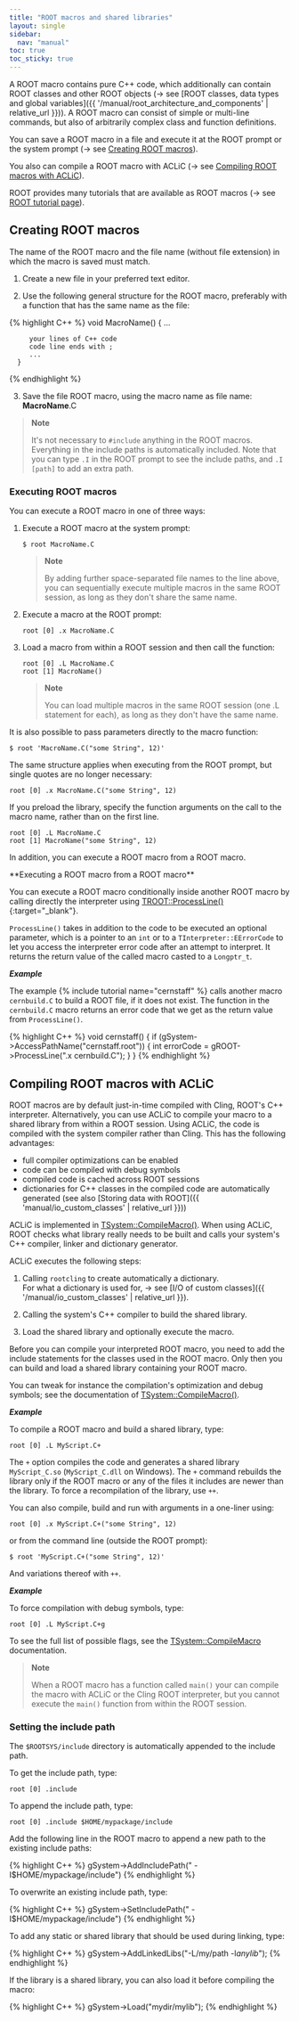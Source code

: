 ```yaml
---
title: "ROOT macros and shared libraries"
layout: single
sidebar:
  nav: "manual"
toc: true
toc_sticky: true
---
```



A ROOT macro contains pure C++ code, which additionally can contain ROOT classes and other
ROOT objects (→ see [ROOT classes, data types and global variables]({{ '/manual/root_architecture_and_components' | relative_url }})). A ROOT macro can consist of simple or multi-line commands, but also of arbitrarily complex class and function definitions.

You can save a ROOT macro in a file and execute it at the ROOT prompt or the system prompt (→ see [Creating ROOT macros](#creating-root-macros)).

You also can compile a ROOT macro with ACLiC (→ see [Compiling ROOT macros with ACLiC](#compiling-root-macros-with-aclic)).

ROOT provides many tutorials that are available as ROOT macros (→ see [ROOT tutorial page](https://root.cern/doc/master/group__Tutorials.html)).


## Creating ROOT macros

The name of the ROOT macro and the file name (without file extension) in which the macro is saved must match.

1. Create a new file in your preferred text editor.

2. Use the following general structure for the ROOT macro, preferably with a function that has the same name as the file:

{% highlight C++ %}
      void MacroName() {
         ...

         your lines of C++ code
         code line ends with ;
         ...
      }
{% endhighlight %}

3. Save the file ROOT macro, using the macro name as file name: **MacroName**.C

> **Note**
>
> It's not necessary to `#include` anything in the ROOT macros.
> Everything in the include paths is automatically included.
> Note that you can type `.I` in the ROOT prompt to see the include paths, and `.I [path]` to add an extra path.

### Executing ROOT macros

You can execute a ROOT macro in one of three ways:


1. Execute a ROOT macro at the system prompt:

   ```
   $ root MacroName.C
   ```
   
   > **Note**
   >
   > By adding further space-separated file names to the line above, you can sequentially execute multiple
   > macros in the same ROOT session, as long as they don't share the same name.

2. Execute a macro at the ROOT prompt:

   ```
   root [0] .x MacroName.C
   ```

3. Load a macro from within a ROOT session and then call the function:

   ```
   root [0] .L MacroName.C
   root [1] MacroName()
   ```

   > **Note**
   >
   > You can load multiple macros in the same ROOT session (one .L statement for each),
   > as long as they don't have the same name.

It is also possible to pass parameters directly to the macro function:
```
$ root 'MacroName.C("some String", 12)'
```

The same structure applies when executing from the ROOT prompt, but single quotes are no longer necessary:
```
root [0] .x MacroName.C("some String", 12)
```
If you preload the library, specify the function arguments on the call to the macro name,
rather than on the first line.

```
root [0] .L MacroName.C
root [1] MacroName("some String", 12)
```

In addition, you can execute a ROOT macro from a ROOT macro.

<p><a name="executing-a-ROOT-macro-from-a ROOT-macro"></a></p>
**Executing a ROOT macro from a ROOT macro**

You can execute a ROOT macro conditionally inside another ROOT macro by calling directly the interpreter using
[TROOT::ProcessLine()](https://root.cern/doc/master/classTROOT.html#a32fc66033a13d1415e0ad523994dd0e5){:target="_blank"}.

`ProcessLine()` takes in addition to the code to be executed an optional parameter, which is a pointer to an `int` or to a
`TInterpreter::EErrorCode` to let you access the interpreter error code after an attempt to interpret.
It returns the return value of the called macro casted to a `Longptr_t`.

_**Example**_

The example {% include tutorial name="cernstaff" %} calls another macro `cernbuild.C` to build a ROOT file, if it does not exist.
The function in the `cernbuild.C` macro returns an error code that we get as the return value from `ProcessLine()`.

{% highlight C++ %}
   void cernstaff() {
      if (gSystem->AccessPathName("cernstaff.root")) {
         int errorCode = gROOT->ProcessLine(".x cernbuild.C");
      }
   }
{% endhighlight %}


## Compiling ROOT macros with ACLiC

ROOT macros are by default just-in-time compiled with Cling, ROOT's C++ interpreter. Alternatively, you can use ACLiC to compile your macro to a shared library from within a ROOT session. Using ACLiC, the code is compiled with the system compiler rather than Cling. This has the following advantages:

- full compiler optimizations can be enabled
- code can be compiled with debug symbols
- compiled code is cached across ROOT sessions
- dictionaries for C++ classes in the compiled code are automatically generated (see also [Storing data with ROOT]({{ 'manual/io_custom_classes' | relative_url }}))

ACLiC is implemented in [TSystem::CompileMacro()](https://root.cern/doc/master/classTSystem.html#ac557d8f24d067a9b89d2b8fb261d7e18). When using ACLiC, ROOT checks what library really needs to be built and calls your system's C++ compiler, linker and dictionary generator.

ACLiC executes the following steps:

1. Calling `rootcling` to create automatically a dictionary.
<br/>For what a dictionary is used for, → see [I/O of custom classes]({{ '/manual/io_custom_classes' | relative_url }}).

2. Calling the system's C++ compiler to build the shared library.

3. Load the shared library and optionally execute the macro.

Before you can compile your interpreted ROOT macro, you need to add the include statements for
the classes used in the ROOT macro. Only then you can build and load a shared library containing your ROOT macro.

You can tweak for instance the compilation's optimization and debug symbols; see the documentation of [TSystem::CompileMacro()](https://root.cern/doc/master/classTSystem.html#ac557d8f24d067a9b89d2b8fb261d7e18).

_**Example**_

To compile a ROOT macro and build a shared library, type:

```
root [0] .L MyScript.C+
```

The `+` option compiles the code and generates a shared library `MyScript_C.so` (`MyScript_C.dll` on Windows).
The `+` command rebuilds the library only if the ROOT macro or any of the files it includes
are newer than the library. To force a recompilation of the library, use `++`.

You can also compile, build and run with arguments in a one-liner using:

```
root [0] .x MyScript.C+("some String", 12)
```
or from the command line (outside the ROOT prompt):
```
$ root 'MyScript.C+("some String", 12)'
```
And variations thereof with `++`. 


_**Example**_

To force compilation with debug symbols, type:

```
root [0] .L MyScript.C+g
```

To see the full list of possible flags, see the [TSystem::CompileMacro](https://root.cern/doc/master/classTSystem.html#ac557d8f24d067a9b89d2b8fb261d7e18) documentation.

> **Note**
>
> When a ROOT macro has a function called `main()` your can compile the macro with ACLiC or the Cling ROOT interpreter, but you cannot execute the `main()` function from within the ROOT session.

### Setting the include path

The `$ROOTSYS/include` directory is automatically appended to the include path.

To get the include path, type:

```
root [0] .include
```

To append the include path, type:

```
root [0] .include $HOME/mypackage/include
```

Add the following line in the ROOT macro to append a new path to the existing include paths:

{% highlight C++ %}
gSystem->AddIncludePath(" -I$HOME/mypackage/include")
{% endhighlight %}

To overwrite an existing include path, type:

{% highlight C++ %}
gSystem->SetIncludePath(" -I$HOME/mypackage/include")
{% endhighlight %}

To add any static or shared library that should be used during linking, type:

{% highlight C++ %}
gSystem->AddLinkedLibs("-L/my/path -l*anylib*");
{% endhighlight %}

If the library is a shared library, you can also load it before compiling the macro:

{% highlight C++ %}
gSystem->Load("mydir/mylib");
{% endhighlight %}
